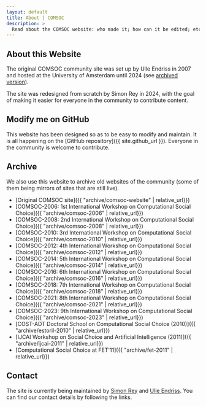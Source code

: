 ```yaml
---
layout: default
title: About | COMSOC
description: >
  Read about the COMSOC website: who made it; how can it be edited; etc...
---
```


<section markdown="1">

# About this Website

The original COMSOC community site was set up by Ulle Endriss in 2007 
and hosted at the University of Amsterdam until 2024 (see [archived version](archive/comsoc-website)). 

The site was redesigned from scratch by Simon Rey in 2024, 
with the goal of making it easier for everyone in the community to contribute content.

</section>

<section markdown="1" id="modify">

## Modify me on GitHub

This website has been designed so as to be easy to modify and maintain. 
It is all happening on the [GitHub repository]({{ site.github_url }}). 
Everyone in the community is welcome to contribute.

</section>

<section markdown="1" id="archive">

## Archive

We also use this website to archive old websites of the community (some of them being mirrors of sites that are still live).

- [Original COMSOC site]({{ "archive/comsoc-website" | relative_url}})
- [COMSOC-2006: 1st International Workshop on Computational Social Choice]({{ "archive/comsoc-2006" | relative_url}})
- [COMSOC-2008: 2nd International Workshop on Computational Social Choice]({{ "archive/comsoc-2008" | relative_url}})
- [COMSOC-2010: 3rd International Workshop on Computational Social Choice]({{ "archive/comsoc-2010" | relative_url}})
- [COMSOC-2012: 4th International Workshop on Computational Social Choice]({{ "archive/comsoc-2012" | relative_url}})
- [COMSOC-2014: 5th International Workshop on Computational Social Choice]({{ "archive/comsoc-2014" | relative_url}})
- [COMSOC-2016: 6th International Workshop on Computational Social Choice]({{ "archive/comsoc-2016" | relative_url}})
- [COMSOC-2018: 7th International Workshop on Computational Social Choice]({{ "archive/comsoc-2018" | relative_url}})
- [COMSOC-2021: 8th International Workshop on Computational Social Choice]({{ "archive/comsoc-2021" | relative_url}})
- [COMSOC-2023: 9th International Workshop on Computational Social Choice]({{ "archive/comsoc-2023" | relative_url}})
- [COST-ADT Doctoral School on Computational Social Choice (2010)]({{ "archive/estoril-2010" | relative_url}})
- [IJCAI Workshop on Social Choice and Artificial Intelligence (2011)]({{ "archive/ijcai-2011" | relative_url}})
- [Computational Social Choice at FET'11]({{ "archive/fet-2011" | relative_url}})

</section>

<section markdown="1" id="contact">

## Contact

The site is currently being maintained by [Simon Rey](https://simonrey.fr/) and [Ulle Endriss](https://staff.science.uva.nl/u.endriss/). 
You can find our contact details by following the links.

</section>


